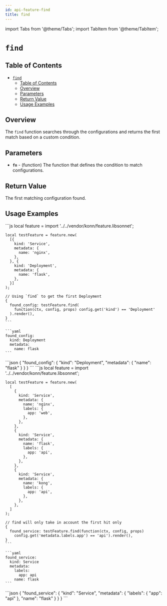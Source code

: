 ```yaml
---
id: api-feature-find
title: find
---
```


import Tabs from '@theme/Tabs';
import TabItem from '@theme/TabItem';

# `find`

## Table of Contents
- [`find`](#find)
  - [Table of Contents](#table-of-contents)
  - [Overview](#overview)
  - [Parameters](#parameters)
  - [Return Value](#return-value)
  - [Usage Examples](#usage-examples)

## Overview
The `find` function searches through the configurations and returns the first match based on a custom condition.

## Parameters
- **`fn`** - (function) The function that defines the condition to match configurations.

## Return Value
The first matching configuration found.

## Usage Examples

<Tabs>
    <TabItem value="jsonnet" label="Jsonnet" default>
    ```js
    local feature = import '../../vendor/konn/feature.libsonnet';

    local testFeature = feature.new(
      [{
        kind: 'Service',
        metadata: {
          name: 'nginx',
        },
      }, {
        kind: 'Deployment',
        metadata: {
          name: 'flask',
        },
      }]
    );

    // Using `find` to get the first Deployment
    {
      found_config: testFeature.find(
        function(ctx, config, props) config.get('kind') == 'Deployment'
      ).render(),
    }
    ```
  </TabItem>
  <TabItem value="yaml" label="YAML Output">

    ```yaml
    found_config:
      kind: Deployment
      metadata:
        name: flask
    ```
  </TabItem>
  <TabItem value="json" label="JSON Output">
    ```json
    {
       "found_config": {
          "kind": "Deployment",
          "metadata": {
             "name": "flask"
          }
       }
    }
    ```  
    </TabItem>
</Tabs>

<Tabs>
    <TabItem value="jsonnet" label="Jsonnet" default>
    ```js
    local feature = import '../../vendor/konn/feature.libsonnet';

    local testFeature = feature.new(
      [
        {
          kind: 'Service',
          metadata: {
            name: 'nginx',
            labels: {
              app: 'web',
            },
          },
        },
        {
          kind: 'Service',
          metadata: {
            name: 'flask',
            labels: {
              app: 'api',
            },
          },
        },
        {
          kind: 'Service',
          metadata: {
            name: 'kong',
            labels: {
              app: 'api',
            },
          },
        },
      ]
    );

    // find will only take in account the first hit only
    {
      found_service: testFeature.find(function(ctx, config, props)
        config.get('metadata.labels.app') == 'api').render(),
    }
    ```
  </TabItem>
  <TabItem value="yaml" label="YAML Output">

    ```yaml
    found_service:
      kind: Service
      metadata:
        labels:
          app: api
        name: flask
    ```
  </TabItem>
  <TabItem value="json" label="JSON Output">
    ```json
    {
       "found_service": {
          "kind": "Service",
          "metadata": {
             "labels": {
                "app": "api"
             },
             "name": "flask"
          }
       }
    }
    ```  
    </TabItem>
</Tabs>